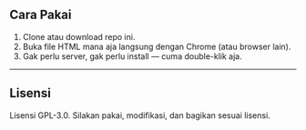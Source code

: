
## Cara Pakai

1. Clone atau download repo ini.
2. Buka file HTML mana aja langsung dengan Chrome (atau browser lain).
3. Gak perlu server, gak perlu install — cuma double-klik aja.

---

## Lisensi

Lisensi GPL-3.0. Silakan pakai, modifikasi, dan bagikan sesuai lisensi.

